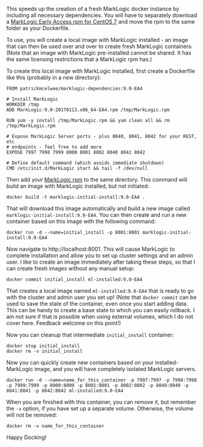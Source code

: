 This speeds up the creation of a fresh MarkLogic docker instance by including
all necessary dependencies. You will have to separately download a [MarkLogic Early Access
rpm for CentOS 7](https://ea.marklogic.com/download) and move the rpm to
the same folder as your Dockerfile.

To use, you will create a local image with MarkLogic installed - an image that
can then be used over and over to create fresh MarkLogic containers. (Note that
an image with MarkLogic pre-installed cannot be shared. It has the same
licensing restrictions that a MarkLogic rpm has.)

To create this local image with MarkLogic installed, first create a Dockerfile like this (probably in a new directory):

```
FROM patrickmcelwee/marklogic-dependencies:9.0-EA4

# Install MarkLogic
WORKDIR /tmp
ADD MarkLogic-9.0-20170113.x86_64-EA4.rpm /tmp/MarkLogic.rpm

RUN yum -y install /tmp/MarkLogic.rpm && yum clean all && rm /tmp/MarkLogic.rpm

# Expose MarkLogic Server ports - plus 8040, 8041, 8042 for your REST, etc
# endpoints - feel free to add more
EXPOSE 7997 7998 7999 8000 8001 8002 8040 8041 8042

# Define default command (which avoids immediate shutdown)
CMD /etc/init.d/MarkLogic start && tail -f /dev/null
```

Then add your [MarkLogic rpm](https://developer.marklogic.com/products) to the
same directory. This command will build an image with MarkLogic installed, but
not initiated:

    docker build -t marklogic-initial-install:9.0-EA4 .

That will download this image automatically and build a new image called
`marklogic-initial-install:9.0-EA4`. You can then create and run a new container
based on this image with the following command:

    docker run -d --name=initial_install -p 8001:8001 marklogic-initial-install:9.0-EA4

Now navigate to http://localhost:8001. This will cause MarkLogic to complete
installation and allow you to set up cluster settings and an admin user. I like
to create an image immediately after taking these steps, so that I can create
fresh images without any manual setup:

    docker commit initial_install ml-installed:9.0-EA4

That creates a local image named `ml-installed:9.0-EA4` that is ready to go
with the cluster and admin user you set up! (Note that `docker commit` can be
used to save the state of the container, even once you start adding data. This
can be handy to create a base state to which you can easily rollback. I am not
sure if that is possible when using external volumes, which I do not cover
here. Feedback welcome on this point!)

Now you can cleanup that intermediate `initial_install` container:

    docker stop initial_install
    docker rm -v initial_install

Now you can quickly create new containers based on your installed-MarkLogic
image, and you will have completely isolated MarkLogic servers.

```
docker run -d --name=name_for_this_container -p 7997:7997 -p 7998:7998 -p 7999:7999 -p 8000:8000 -p 8001:8001 -p 8002:8002 -p 8040:8040 -p 8041:8041 -p 8042:8042 ml-installed:9.0-EA4
```

When you are finished with this container, you can remove it, but remember the
`-v` option, if you have set up a separate volume. Otherwise, the volume
will not be removed:

    docker rm -v name_for_this_container

Happy Docking!
